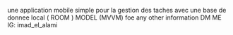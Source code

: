 une application mobile simple pour la gestion des taches 
avec une base de donnee local ( ROOM )
MODEL (MVVM)
foe any other information DM ME IG: imad_el_alami
